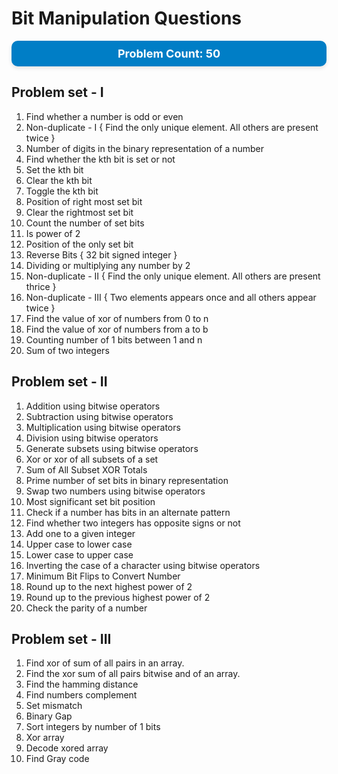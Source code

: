# Bit Manipulation Questions

<div align="centre" style="background-color: #007ec6; color: white; padding: 10px; border-radius: 10px; text-align: center; box-shadow: 0px 3px 6px rgba(0, 0, 0, 0.1); font-family: 'SF Pro Text', 'SF Pro Icons', 'Helvetica Neue', 'Helvetica', 'Arial', sans-serif;">
    <strong style="font-size: 18px;">Problem Count: 50</strong>
</div>

## Problem set - I

1. Find whether a number is odd or even
2. Non-duplicate - I { Find the only unique element. All others are present twice }
3. Number of digits in the binary representation of a number
4. Find whether the kth bit is set or not
5. Set the kth bit
6. Clear the kth bit
7. Toggle the kth bit
8. Position of right most set bit
9. Clear the rightmost set bit
10. Count the number of set bits    
11. Is power of 2
12. Position of the only set bit
13. Reverse Bits { 32 bit signed integer }
14. Dividing or multiplying any number by 2
15. Non-duplicate - II { Find the only unique element. All others are present thrice }
16. Non-duplicate - III { Two elements appears once and all others appear twice }
17. Find the value of xor of numbers from 0 to n
18. Find the value of xor of numbers from a to b
19. Counting number of 1 bits between 1 and n
20. Sum of two integers

## Problem set - II

1. Addition using bitwise operators
2. Subtraction using bitwise operators
3. Multiplication using bitwise operators
4. Division using bitwise operators
5. Generate subsets using bitwise operators
6. Xor or xor of all subsets of a set
7. Sum of All Subset XOR Totals
8. Prime number of set bits in binary representation
9. Swap two numbers using bitwise operators
10. Most significant set bit position
11. Check if a number has bits in an alternate pattern
12. Find whether two integers has opposite signs or not
13. Add one to a given integer
14. Upper case to lower case
15. Lower case to upper case
16. Inverting the case of a character using bitwise operators
17. Minimum Bit Flips to Convert Number
18. Round up to the next highest power of 2
19. Round up to the previous highest power of 2
20. Check the parity of a number

## Problem set - III

1. Find xor of sum of all pairs in an array.
2. Find the xor sum of all pairs bitwise and of an array.
3. Find the hamming distance
4. Find numbers complement
5. Set mismatch
6. Binary Gap
7. Sort integers by number of 1 bits
8. Xor array
9. Decode xored array
10. Find Gray code
